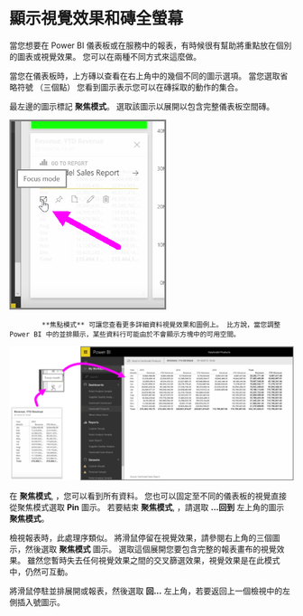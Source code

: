 <properties
   pageTitle="顯示視覺效果和並排顯示全螢幕"
   description="取得選取的報表視覺效果和儀表板] 磚的大檢視"
   services="powerbi"
   documentationCenter=""
   authors="davidiseminger"
   manager="mblythe"
   backup=""
   editor=""
   tags=""
   qualityFocus="no"
   qualityDate=""
   featuredVideoId="LoApjhwTse0"
   featuredVideoThumb=""
   courseDuration="4m"/>

<tags
   ms.service="powerbi"
   ms.devlang="NA"
   ms.topic="get-started-article"
   ms.tgt_pltfrm="NA"
   ms.workload="powerbi"
   ms.date="10/12/2016"
   ms.author="davidi"/>

# 顯示視覺效果和磚全螢幕

當您想要在 Power BI 儀表板或在服務中的報表，有時候很有幫助將重點放在個別的圖表或視覺效果。 您可以在兩種不同方式來這麼做。

當您在儀表板時，上方磚以查看在右上角中的幾個不同的圖示選項。 當您選取省略符號 （三個點） 您看到圖示表示您可以在磚採取的動作的集合。

最左邊的圖示標記 **聚焦模式**。 選取該圖示以展開以包含完整儀表板空間磚。

![](media/powerbi-learning-4-4b-display-visuals-tiles-fullscreen/4-4b_1.png)


            **焦點模式** 可讓您查看更多詳細資料視覺效果和圖例上。 比方說，當您調整 Power BI 中的並排顯示，某些資料行可能由於不會顯示方塊中的可用空間。

![](media/powerbi-learning-4-4b-display-visuals-tiles-fullscreen/4-4b_2.png)

在 **聚焦模式**, ，您可以看到所有資料。 您也可以固定至不同的儀表板的視覺直接從聚焦模式選取 **Pin** 圖示。 若要結束 **聚焦模式**, ，請選取 **...回到** 左上角的圖示 **聚焦模式**。

檢視報表時，此處理序類似。 將滑鼠停留在視覺效果，請參閱右上角的三個圖示，然後選取 **聚焦模式** 圖示。 選取這個展開您要包含完整的報表畫布的視覺效果。 雖然您暫時失去任何視覺效果之間的交叉篩選效果，視覺效果是在此模式中，仍然可互動。

將滑鼠停駐並排展開或報表，然後選取 **回...** 左上角，若要返回上一個檢視中的左側插入號圖示。
